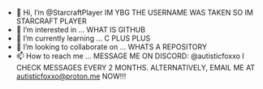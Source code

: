 - 👋 Hi, I’m @StarcraftPlayer IM YBG THE USERNAME WAS TAKEN SO IM STARCRAFT PLAYER
- 👀 I’m interested in ... WHAT IS GITHUB
- 🌱 I’m currently learning ... C PLUS PLUS
- 💞️ I’m looking to collaborate on ... WHATS A REPOSITORY
- 📫 How to reach me ... MESSAGE ME ON DISCORD: @autisticfoxxo I CHECK MESSAGES EVERY 2 MONTHS.  ALTERNATIVELY, EMAIL ME AT autisticfoxxo@proton.me NOW!!!
